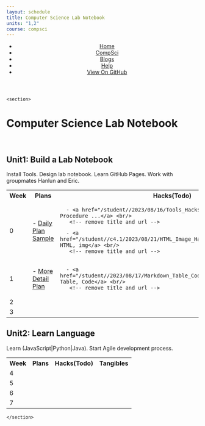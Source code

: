 ```yaml
---
layout: schedule
title: Computer Science Lab Notebook
units: "1,2"
course: compsci
---
```

<!DOCTYPE html>
<html lang="en-US"><head>
  <meta charset="utf-8">
  <meta http-equiv="X-UA-Compatible" content="IE=edge">

<!-- Begin Jekyll SEO tag v2.8.0 -->
<title>Computer Science Lab Notebook | CompSci Blogs</title>
<meta name="generator" content="Jekyll v3.9.3" />
<meta property="og:title" content="Computer Science Lab Notebook" />
<meta property="og:locale" content="en_US" />
<meta name="description" content="August 2023 to June 2024" />
<meta property="og:description" content="August 2023 to June 2024" />
<link rel="canonical" href="http://localhost:4200/student/compsci.html" />
<meta property="og:url" content="http://localhost:4200/student/compsci.html" />
<meta property="og:site_name" content="CompSci Blogs" />
<meta property="og:type" content="website" />
<meta name="twitter:card" content="summary" />
<meta property="twitter:title" content="Computer Science Lab Notebook" />
<script type="application/ld+json">
{"@context":"https://schema.org","@type":"WebPage","description":"August 2023 to June 2024","headline":"Computer Science Lab Notebook","url":"http://localhost:4200/student/compsci.html"}</script>
<!-- End Jekyll SEO tag -->

  <link rel="stylesheet" href="/student/assets/css/style.css?v=138216f0b4ab480687652727ecc7ddd71b530f96">
  <script src="https://code.jquery.com/jquery-1.12.4.min.js" integrity="sha256-ZosEbRLbNQzLpnKIkEdrPv7lOy9C27hHQ+Xp8a4MxAQ=" crossorigin="anonymous"></script>

  <script src="/student/assets/js/respond.js"></script>

    
  <meta name="viewport" content="width=device-width, initial-scale=1, user-scalable=no">
  <!-- start custom head snippets, customize with your own _includes/head-custom.html file -->

<!-- Setup theme-color -->
<!-- start theme color meta headers -->
<meta name="theme-color" content="#353535">
<meta name="msapplication-navbutton-color" content="#353535">
<meta name="apple-mobile-web-app-status-bar-style" content="black-translucent">
<!-- end theme color meta headers -->


<!-- Setup Google Analytics -->



<!-- You can set your favicon here -->
<!-- link rel="shortcut icon" type="image/x-icon" href="/student/favicon.ico" -->

<!-- end custom head snippets -->

</head><body>

  <div class="wrapper">
    <header><header class="site-header">

  <div id="header">
    <nav>
      <ul>
        <li class="fork"><a href="/student/">Home</a></li>
        <li class="fork"><a href="/student/compsci">CompSci</a></li>
        <li class="fork"><a href="/student/blogs">Blogs</a></li>
        <li class="title"><a href="/student/help">Help</a></li>
        <li class="title"><a href="https://github.com/Gurbop/CSPBlog2#readme">View On GitHub</a></li>
      </ul>
    </nav>
  </div><!-- end header -->
</header></header>


    <section>
      

 <!-- Load YML data -->

<h1>Computer Science Lab Notebook</h1>
<br>











<h2>
  Unit1: Build a Lab Notebook
</h2>
<p>  Install Tools.  Design lab notebook.  Learn GitHub Pages. Work with groupmates Hanlun and Eric. </p>






<table>
  <tr>
    <th>Week</th>
    <th>Plans</th>
    <th>Hacks(Todo)</th>
    <th>Tangibles</th>
  </tr>

  

    
   
   

  
    
    


  

    

  
  

  
  <tr>
  <td> 0 </td> 
  <td>
   <!-- make a link in the column -->
      - <a href="/student//2023/08/15/Tools_Plans_Sample.html">Daily Plan Sample</a> <br/> 
       <!-- remove title and url -->
    
   <!-- make new column -->
  </td>
  <td>
       <!-- remove delimiter -->
    
   <!-- make a link in the column -->
      - <a href="/student//2023/08/16/Tools_Hacks_Sample.html">Prunned Tool Procedure ...</a> <br/> 
       <!-- remove title and url -->
    
   <!-- make a link in the column -->
      - <a href="/student//c4.1/2023/08/21/HTML_Image_Hack_IPYNB_2_.html">IPYNB HTML, img</a> <br/> 
       <!-- remove title and url -->
    
   <!-- make new column -->
  </td>
  <td>
       <!-- remove delimiter -->
    
  
      
  </td>
  </tr>
  
    
    


  

    

  
  

  
  <tr>
  <td> 1 </td> 
  <td>
   <!-- make a link in the column -->
      - <a href="/student//2023/08/21/GitHub_Pages_Plans.html">More Detail Plan</a> <br/> 
       <!-- remove title and url -->
    
   <!-- make new column -->
  </td>
  <td>
       <!-- remove delimiter -->
    
   <!-- make a link in the column -->
      - <a href="/student//2023/08/17/Markdown_Table_Code_Hack_IPYNB_2_.html">IPYNB Table, Code</a> <br/> 
       <!-- remove title and url -->
    
   <!-- make new column -->
  </td>
  <td>
       <!-- remove delimiter -->
    
   <!-- make a link in the column -->
      - <a href="/student//2023/08/21/GitHub_Pages_Tangibles.html">Review Ticket</a> <br/> 
       <!-- remove title and url -->
    
  
      
  </td>
  </tr>
  
    
    


  

    

  
  

  
  <tr>
  <td> 2 </td> 
  <td>
   <!-- make new column -->
  </td>
  <td>
       <!-- remove delimiter -->
    
   <!-- make new column -->
  </td>
  <td>
       <!-- remove delimiter -->
    
  
      
  </td>
  </tr>
  
    
    


  

    

  
  

  
  <tr>
  <td> 3 </td> 
  <td>
   <!-- make new column -->
  </td>
  <td>
       <!-- remove delimiter -->
    
   <!-- make new column -->
  </td>
  <td>
       <!-- remove delimiter -->
    
  
      
  </td>
  </tr>
  

</table>



<h2>
  Unit2: Learn Language
</h2>
<p>  Learn (JavaScript|Python|Java).  Start Agile development process. </p>






<table>
  <tr>
    <th>Week</th>
    <th>Plans</th>
    <th>Hacks(Todo)</th>
    <th>Tangibles</th>
  </tr>

  

    
   
   

  
    
    


  

    

  
  

  
  <tr>
  <td> 4 </td> 
  <td>
   <!-- make new column -->
  </td>
  <td>
       <!-- remove delimiter -->
    
   <!-- make new column -->
  </td>
  <td>
       <!-- remove delimiter -->
    
  
      
  </td>
  </tr>
  
    
    


  

    

  
  

  
  <tr>
  <td> 5 </td> 
  <td>
   <!-- make new column -->
  </td>
  <td>
       <!-- remove delimiter -->
    
   <!-- make new column -->
  </td>
  <td>
       <!-- remove delimiter -->
    
  
      
  </td>
  </tr>
  
    
    


  

    

  
  

  
  <tr>
  <td> 6 </td> 
  <td>
   <!-- make new column -->
  </td>
  <td>
       <!-- remove delimiter -->
    
   <!-- make new column -->
  </td>
  <td>
       <!-- remove delimiter -->
    
  
      
  </td>
  </tr>
  
    
    


  

    

  
  

  
  <tr>
  <td> 7 </td> 
  <td>
   <!-- make new column -->
  </td>
  <td>
       <!-- remove delimiter -->
    
   <!-- make new column -->
  </td>
  <td>
       <!-- remove delimiter -->
    
  
      
  </td>
  </tr>
  

</table>


    </section>

  </div>
</body>


</html>
